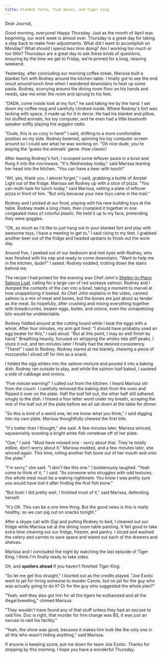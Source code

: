 ```yaml
---
title: blanket forts, fish bones, and tiger king
---
```


Dear Journal,

Good morning, everyone!  Happy Thursday.  Just as the month of April
was beginning, our work week is almost over.  Thursday is a great day
for taking a step back to make finer adjustments.  What did I want to
accomplish on Monday?  What should I spend less time doing?  Am I
working too much or too little?  Thursdays are a great day to ask
these kinds of questions, ensuring by the time we get to Friday, we're
primed for a long, relaxing weekend.

Yesterday, after concluding our morning coffee break, Marissa built a
blanket fort with Rodney around the kitchen table.  I finally got to
see the end result around lunch time when I wandered downstairs to
heat up some pasta.  Rodney, scurrying around the dining room floor on
his hands and needs, saw me enter the room and sprung to his feet.

"DADA, come inside look at my fort," he said taking me by the hand.  I
set down my coffee mug and carefully climbed inside.  Where Rodney's
fort was lacking with space, it made up for it in decor.  He had his
blanket and pillow, his stuffed animals, his toy computer, and he even
had a little bluetooth speaker softly playing the _wiggles radio_.

"Dude, this is so cozy in here!" I said, shifting to a more
comfortable position on my side.  Rodney beamed, spinning his toy
computer screen around so I could see what he was working on.  "Oh
nice dude, you're playing the 'guess the animals' game.  How classic!

After leaving Rodney's fort, I scooped some leftover pasta in a bowl
and flung it into the microwave.  "It's Wednesday today," said Marissa
leaning her head into the kitchen.  "You can have a beer with lunch!"

"AH, yes, thank you.  I almost forgot," I said, grabbing a bottle of
Amstel Light out of the fridge.  Marissa set Rodney up with a slice of
pizza.  "You can multi-task for lunch today," said Marissa, setting a
plate of leftover pizza in front of him.  "But only because your new
toys came in the mail."

Rodney and I picked at our food, playing with his new building toys at
the table.  Rodney made a long chain, then crumpled it together in one
congealed mass of colorful plastic.  He held it up to my face,
pretending they were goggles.

"OK, as much as I'd like to just hang out in your blanket fort and
play with awesome toys, I have a meeting to get to," I said rising to
my feet.  I grabbed another beer out of the fridge and headed upstairs
to finish out the work day.

Around five, I peeked out of our bedroom and met eyes with Rodney, who
was finished with his nap and ready to come downstairs.  "Want to help
me in the kitchen, dude?" I asked.  Rodney nodded, trotting down the
stairs behind me.

The recipe I had picked for the evening was Chef John's
[Shelter-In-Place Salmon Loaf], calling for a large can of red sockeye
salmon.  Rodney and I dumped the contents of the can into a bowl,
taking a moment to marvel at how unappetizing it looked.  As Chef John
explains in the video, canned salmon is a mix of meat and bones, but
the bones are just about as tender as the meat.  So hopefully, after
crushing and mixing everything together with breadcrumbs, beaten eggs,
butter, and onions, even the unnapetizing bits would be undetectable.

Rodney fiddled around at the cutting board while I beat the eggs with
a whisk.  After four minutes, my arm got tired.  "I should have
probably used an egg beater for this," I said aloud.  "But at this
point, I may as well finish by hand."  Breathing heavily, focused on
whipping the whites into stiff peaks, I stuck it out, and ten minutes
later I finally had the desired consistency.  "There!" I said to
Rodney.  Rodney stared at me blankly, chewing a piece of mozzarella I
sliced off for him as a snack.

I folded the egg whites into the salmon mixture and poured it into a
baking dish.  Rodney ran outside to play, and while the salmon loaf
baked, I sauteed a side of cabbage and onions.

"Five minute warning!" I called out from the kitchen.  I heard Marissa
stir from the couch.  I carefully removed the baking dish from the
oven and flipped it over on the plate.  Half the loaf fell out, the
other half still adhered snugly to the dish.  I hissed a four letter
word under my breath, scraping the rest of the loaf out of the plate
before we all sat down at the table for dinner.

"So this is kind of a weird one, let me know what you think," I said
digging into my own plate.  Marissa thoughtfully chewed the first
bite.

"It's better than I thought," she said.  A few minutes later, Marissa
winced, squeamishly scooting a bright white fish vertebrae off of her
plate.

"Ope," I said.  "Must have missed one - sorry about that.  They're
totally edible, don't worry about it."  Marissa nodded, and a few
minutes later, she winced again.  This time, rolling another fish bone
out of her mouth and onto the plate."

"I'm sorry," she said.  "I don't like this one."  I boisterously
laughed.  "Yeah come to think of it, " I said.  "As someone who
struggles with odd textures, this whole meal must be a waking
nightmare.  You know I was pretty sure you would have lost it after
finding the first fish bone."

"But look!  I did pretty well, I finished most of it," said Marissa,
defending herself.

"It's OK.  This can be a one time thing.  But the good news is this is
really healthy, so we can pig out on snacks tonight."

After a skype call with Gigi and putting Rodney to bed, I cleaned out
our fridge while Marissa sat at the dining room table painting.  It
felt good to take extra time cleaning out our fridge, freezer, and
pantry.  I sliced and washed the celery and carrots to save space and
wiped out each of the drawers and shelves.

Marissa and I concluded the night by watching the last episode of
Tiger King.  I think I'm finally ready to take sides.

Oh, and **spoilers ahead** if you haven't finished _Tiger King_.

"So let me get this straight," I blurted out as the credits played.
"Joe Exotic went to jail for hiring someone to murder Carole, but no
jail for the guy who was actually going to do it?  Or for the guy who
suggested the whole plan?"

"Yeah, well they also got him for all the tigers he euthanized and
all the illegal breeding," chimed Marissa.

"They wouldn't have found any of that stuff unless they had an excuse
to raid him.  Doc is right, that murder for hire charge was BS, it was
just an excuse to raid his facility."

"Yeah, the show was good, because it makes him look like the only one
in all this who wasn't hiding anything," said Marissa.

If anyone is keeping score, put me down for team Joe Exotic.  Thanks
for stopping by this morning.  I hope you have a wonderful Thursday.

[Shelter-In-Place Salmon Loaf]: https://www.youtube.com/watch?v=qXv5OOj9BT4
